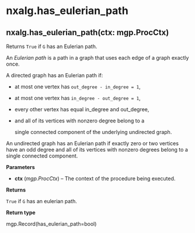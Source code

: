 # nxalg.has\_eulerian\_path

## nxalg.has\_eulerian\_path\(ctx: mgp.ProcCtx\)

Returns `True` if `G` has an Eulerian path.

An _Eulerian path_ is a path in a graph that uses each edge of a graph exactly once.

A directed graph has an Eulerian path if:

* at most one vertex has `out_degree - in_degree = 1`,
* at most one vertex has `in_degree - out_degree = 1`,
* every other vertex has equal in\_degree and out\_degree,
* and all of its vertices with nonzero degree belong to a

  single connected component of the underlying undirected graph.

An undirected graph has an Eulerian path if exactly zero or two vertices have an odd degree and all of its vertices with nonzero degrees belong to a single connected component.

**Parameters**

* **ctx** \(_mgp.ProcCtx_\) – The context of the procedure being executed.

**Returns**

`True` if `G` has an eulerian path.

**Return type**

mgp.Record\(has\_eulerian\_path=bool\)

